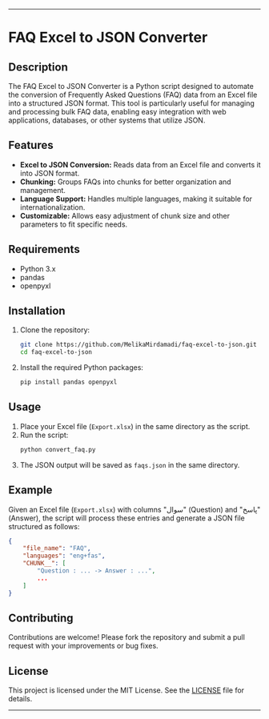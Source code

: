 

---

# FAQ Excel to JSON Converter

## Description
The FAQ Excel to JSON Converter is a Python script designed to automate the conversion of Frequently Asked Questions (FAQ) data from an Excel file into a structured JSON format. This tool is particularly useful for managing and processing bulk FAQ data, enabling easy integration with web applications, databases, or other systems that utilize JSON.

## Features
- **Excel to JSON Conversion:** Reads data from an Excel file and converts it into JSON format.
- **Chunking:** Groups FAQs into chunks for better organization and management.
- **Language Support:** Handles multiple languages, making it suitable for internationalization.
- **Customizable:** Allows easy adjustment of chunk size and other parameters to fit specific needs.

## Requirements
- Python 3.x
- pandas
- openpyxl

## Installation
1. Clone the repository:
    ```sh
    git clone https://github.com/MelikaMirdamadi/faq-excel-to-json.git
    cd faq-excel-to-json
    ```

2. Install the required Python packages:
    ```sh
    pip install pandas openpyxl
    ```

## Usage
1. Place your Excel file (`Export.xlsx`) in the same directory as the script.
2. Run the script:
    ```sh
    python convert_faq.py
    ```
3. The JSON output will be saved as `faqs.json` in the same directory.

## Example
Given an Excel file (`Export.xlsx`) with columns "سوال" (Question) and "پاسخ" (Answer), the script will process these entries and generate a JSON file structured as follows:
```json
{
    "file_name": "FAQ",
    "languages": "eng+fas",
    "CHUNK__": [
        "Question : ... -> Answer : ...",
        ...
    ]
}
```

## Contributing
Contributions are welcome! Please fork the repository and submit a pull request with your improvements or bug fixes.

## License
This project is licensed under the MIT License. See the [LICENSE](LICENSE) file for details.

---

